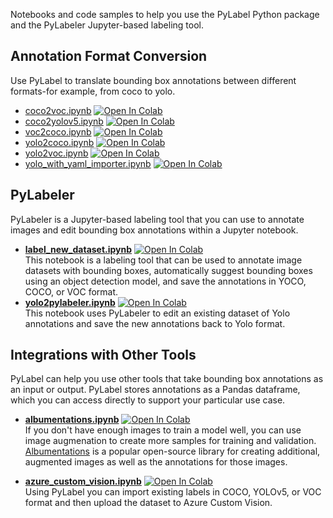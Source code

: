Notebooks and code samples to help you use the PyLabel Python package and the PyLabeler Jupyter-based labeling tool. 

## Annotation Format Conversion
Use PyLabel to translate bounding box annotations between different formats-for example, from coco to yolo.
- [coco2voc.ipynb](https://github.com/pylabel-project/samples/blob/main/coco2voc.ipynb) <a href="https://colab.research.google.com/github/pylabel-project/samples/blob/main/coco2voc.ipynb" target="_parent"><img src="https://colab.research.google.com/assets/colab-badge.svg" alt="Open In Colab"/></a>
- [coco2yolov5.ipynb](https://github.com/pylabel-project/samples/blob/main/coco2yolov5.ipynb) <a href="https://colab.research.google.com/github/pylabel-project/samples/blob/main/coco2yolov5.ipynb" target="_parent"><img src="https://colab.research.google.com/assets/colab-badge.svg" alt="Open In Colab"/></a>
- [voc2coco.ipynb](https://github.com/pylabel-project/samples/blob/main/voc2coco.ipynb) <a href="https://colab.research.google.com/github/pylabel-project/samples/blob/main/voc2coco.ipynb" target="_parent"><img src="https://colab.research.google.com/assets/colab-badge.svg" alt="Open In Colab"/></a>
- [yolo2coco.ipynb](https://github.com/pylabel-project/samples/blob/main/yolo2coco.ipynb) <a href="https://colab.research.google.com/github/pylabel-project/samples/blob/main/yolo2coco.ipynb" target="_parent"><img src="https://colab.research.google.com/assets/colab-badge.svg" alt="Open In Colab"/></a>
- [yolo2voc.ipynb](https://github.com/pylabel-project/samples/blob/main/yolo2voc.ipynb) <a href="https://colab.research.google.com/github/pylabel-project/samples/blob/main/yolo2voc.ipynb" target="_parent"><img src="https://colab.research.google.com/assets/colab-badge.svg" alt="Open In Colab"/></a>
- [yolo_with_yaml_importer.ipynb](https://github.com/pylabel-project/samples/blob/main/yolo_with_yaml_importer.ipynb) <a href="https://colab.research.google.com/github/pylabel-project/samples/blob/main/yolo_with_yaml_importer.ipynb" target="_parent"><img src="https://colab.research.google.com/assets/colab-badge.svg" alt="Open In Colab"/></a>

## PyLabeler 
PyLabeler is a Jupyter-based labeling tool that you can use to annotate images and edit bounding box annotations within a Jupyter notebook. 
- [**label_new_dataset.ipynb**](https://github.com/pylabel-project/samples/blob/main/label_new_dataset.ipynb) <a href="https://colab.research.google.com/github/pylabel-project/samples/blob/main/label_new_dataset.ipynb" target="_parent"><img src="https://colab.research.google.com/assets/colab-badge.svg" alt="Open In Colab"/></a><br>This notebook is a labeling tool that can be used to annotate image datasets with bounding boxes, automatically suggest bounding boxes using an object detection model, and save the annotations in YOCO, COCO, or VOC format.
- [**yolo2pylabeler.ipynb**](https://github.com/pylabel-project/samples/blob/main/yolo2pylabeler.ipynb) <a href="https://colab.research.google.com/github/pylabel-project/samples/blob/main/yolo2pylabeler.ipynb" target="_parent"><img src="https://colab.research.google.com/assets/colab-badge.svg" alt="Open In Colab"/></a><br>This notebook uses PyLabeler to edit an existing dataset of Yolo annotations and save the new annotations back to Yolo format.

## Integrations with Other Tools
PyLabel can help you use other tools that take bounding box annotations as an input or output. PyLabel stores annotations as a Pandas dataframe, which you can access directly to support your particular use case. 

- [**albumentations.ipynb**](https://github.com/pylabel-project/samples/blob/main/albumentations.ipynb) <a href="https://github.com/pylabel-project/samples/blob/main/albumentations.ipynb" target="_parent"><img src="https://colab.research.google.com/assets/colab-badge.svg" alt="Open In Colab"/></a><br>If you don't have enough images to train a model well, you can use image augmenation to create more samples for training and validation. 
[Albumentations](https://albumentations.ai/) is a popular open-source library for creating additional, augmented images as well as the annotations for those images.

- [**azure_custom_vision.ipynb**](https://github.com/pylabel-project/samples/blob/main/pylabel2azure_custom_vision.ipynb) <a href="https://github.com/pylabel-project/samples/blob/main/pylabel2azure_custom_vision.ipynb" target="_parent"><img src="https://colab.research.google.com/assets/colab-badge.svg" alt="Open In Colab"/></a><br>Using PyLabel you can import existing labels in COCO, YOLOv5, or VOC format and then upload the dataset to Azure Custom Vision.
